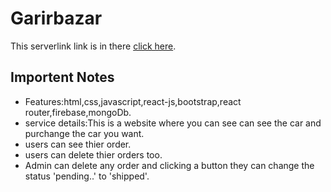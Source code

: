 # Garirbazar

This serverlink link is in there [click here]('').

## Importent Notes

- Features:html,css,javascript,react-js,bootstrap,react router,firebase,mongoDb.
- service details:This is a website where you can see can see the car and purchange the car you want.
- users can see thier order.
- users can delete thier orders too.
- Admin can delete any order and clicking a button they can change the status 'pending..' to 'shipped'.
